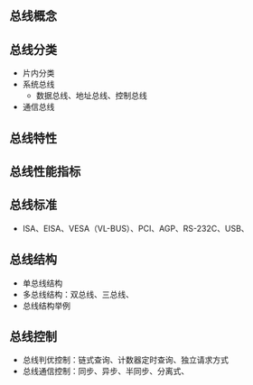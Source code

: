 ## 总线概念

## 总线分类

*   片内分类
*   系统总线
    *   数据总线、地址总线、控制总线
*   通信总线

## 总线特性

## 总线性能指标

## 总线标准

*   ISA、EISA、VESA（VL-BUS）、PCI、AGP、RS-232C、USB、

## 总线结构

*   单总线结构
*   多总线结构：双总线、三总线、
*   总线结构举例

## 总线控制

*   总线判优控制：链式查询、计数器定时查询、独立请求方式
*   总线通信控制：同步、异步、半同步、分离式、









































































































